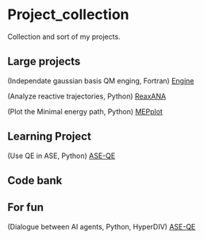 # Project_collection
Collection and sort of my projects. 

## Large projects

(Independate gaussian basis QM enging, Fortran) [Engine](https://github.com/chenxin199261/Engine "Engine") 

(Analyze reactive trajectories, Python) [ReaxANA](https://github.com/chenxin199261/ReaxANA "ReaxANA") 

(Plot the Minimal energy path, Python) [MEPplot](https://github.com/chenxin199261/MEPplot "MEPplot") 


## Learning Project

(Use QE in ASE, Python) [ASE-QE](https://github.com/chenxin199261/ASE-QE_OER)

## Code bank

## For fun

(Dialogue between AI agents, Python, HyperDIV) [ASE-QE](https://github.com/chenxin199261/AI-dialogue)
